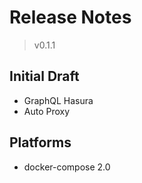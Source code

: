 # Release Notes

> v0.1.1

## Initial Draft

* GraphQL Hasura
* Auto Proxy

## Platforms

* docker-compose 2.0


